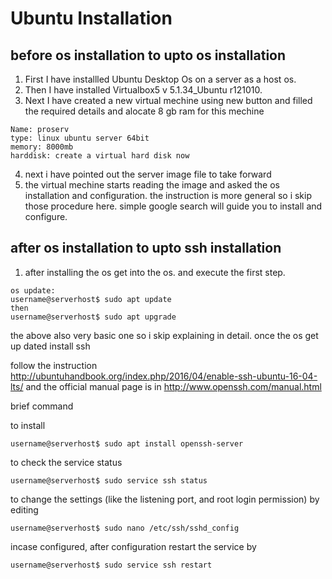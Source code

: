 # Ubuntu Installation

## before os installation to upto os installation

1. First I have installled Ubuntu Desktop Os on a server as a host os.
2. Then I have installed Virtualbox5 v 5.1.34_Ubuntu r121010. 
3. Next I have created a new virtual mechine using new button and filled the required details and alocate 8 gb ram for this mechine


```
Name: proserv
type: linux ubuntu server 64bit
memory: 8000mb
harddisk: create a virtual hard disk now
```
4. next i have pointed out the server image file to take forward
5. the virtual mechine starts reading the image and asked the os installation and configuration. the instruction is more general so i skip those procedure here. simple google search will guide you to install and configure.


## after os installation to upto ssh installation

1. after installing the os get into the os. and execute the first step.

```
os update:
username@serverhost$ sudo apt update 
then
username@serverhost$ sudo apt upgrade
```
the above also very basic one so i skip explaining in detail.
once the os get up dated install ssh 

follow the instruction http://ubuntuhandbook.org/index.php/2016/04/enable-ssh-ubuntu-16-04-lts/ and the official manual page is in http://www.openssh.com/manual.html

brief command

to install 
```
username@serverhost$ sudo apt install openssh-server
```

to check the service status
```
username@serverhost$ sudo service ssh status
```

to change the settings (like the listening port, and root login permission) by editing 
```
username@serverhost$ sudo nano /etc/ssh/sshd_config
```
incase configured, after configuration restart the service by 
```
username@serverhost$ sudo service ssh restart
```


